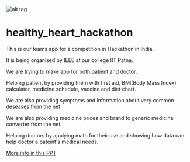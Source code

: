 ![alt tag](https://github.com/taeven/healthy_heart_hackathon/blob/master/app/src/main/res/drawable/newlogo.png)
# healthy_heart_hackathon
This is our teams app for a competition in Hackathon in India.

It is being organised by IEEE at our college IIT Patna.

We are trying to make app for both patient and doctor.

Helping patient by providing them with first aid, BMI(Body Mass Index) calculator, medicine schedule, vaccine and diet chart.

We are also providing symptoms and information about very common deseases from the net.

We are also providing medicine prices and brand to generic medicine converter from the net.

Helping doctors by applying math for their use and showing how data can help doctor a pateint's medical needs.

[More info in this PPT](https://docs.google.com/presentation/d/1CJXjtMejV1XHB-herys7hP1Z0AJllEBXUnbiIf0LGb4/edit?usp=sharing)
